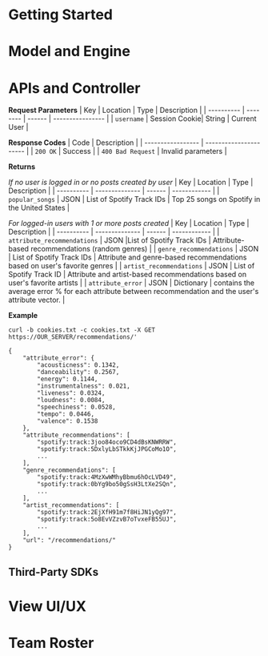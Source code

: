 # Getting Started

# Model and Engine

# APIs and Controller

**Request Parameters**
| Key        | Location | Type   | Description      |
| ---------- | -------- | ------ | ---------------- |
| `username` | Session Cookie| String | Current User |

**Response Codes**
| Code              | Description            |
| ----------------- | ---------------------- |
| `200 OK`     | Success                |
| `400 Bad Request` | Invalid parameters     |

**Returns**

*If no user is logged in or no posts created by user*
| Key        | Location       | Type   | Description  |
| ---------- | -------------- | ------ | ------------ |
| `popular_songs` | JSON | List of Spotify Track IDs | Top 25 songs on Spotify in the United States |

*For logged-in users with 1 or more posts created*
| Key        | Location       | Type   | Description  |
| ---------- | -------------- | ------ | ------------ |
| `attribute_recommendations` | JSON |List of Spotify Track IDs | Attribute-based recommendations (random genres) |
| `genre_recommendations` | JSON | List of Spotify Track IDs | Attribute and genre-based recommendations based on user's favorite genres |
| `artist_recommendations` | JSON | List of Spotify Track ID | Attribute and artist-based recommendations based on user's favorite artists | 
| `attribute_error` | JSON | Dictionary | contains the average error % for each attribute between recommendation and the user's attribute vector. | 

**Example**
~~~ 
curl -b cookies.txt -c cookies.txt -X GET https://OUR_SERVER/recommendations/'

{
    "attribute_error": {
        "acousticness": 0.1342,
        "danceability": 0.2567,
        "energy": 0.1144,
        "instrumentalness": 0.021,
        "liveness": 0.0324,
        "loudness": 0.0084,
        "speechiness": 0.0528,
        "tempo": 0.0446,
        "valence": 0.1538
    },
    "attribute_recommendations": [
        "spotify:track:3joo84oco9CD4dBsKNWRRW",
        "spotify:track:5DxlyLbSTkkKjJPGCoMo1O",
        ...
    ],
    "genre_recommendations": [
        "spotify:track:4MzXwWMhyBbmu6hOcLVD49",
        "spotify:track:0bYg9bo50gSsH3LtXe2SQn",
        ...
    ],
    "artist_recommendations": [
        "spotify:track:2EjXfH91m7f8HiJN1yQg97",
        "spotify:track:5o8EvVZzvB7oTvxeFB55UJ",
        ...
    ],
    "url": "/recommendations/"
}
~~~

## Third-Party SDKs

# View UI/UX

# Team Roster
